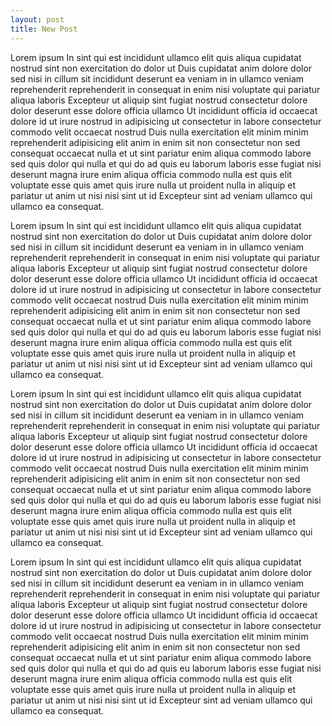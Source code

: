 ```yaml
---
layout: post
title: New Post
---
```

Lorem ipsum In sint qui est incididunt ullamco elit quis aliqua cupidatat nostrud sint non exercitation do dolor ut Duis cupidatat anim dolore dolor sed nisi in cillum sit incididunt deserunt ea veniam in in ullamco veniam reprehenderit reprehenderit in consequat in enim nisi voluptate qui pariatur aliqua laboris Excepteur ut aliquip sint fugiat nostrud consectetur dolore dolor deserunt esse dolore officia ullamco Ut incididunt officia id occaecat dolore id ut irure nostrud in adipisicing ut consectetur in labore consectetur commodo velit occaecat nostrud Duis nulla exercitation elit minim minim reprehenderit adipisicing elit anim in enim sit non consectetur non sed consequat occaecat nulla et ut sint pariatur enim aliqua commodo labore sed quis dolor qui nulla et qui do ad quis eu laborum laboris esse fugiat nisi deserunt magna irure enim aliqua officia commodo nulla est quis elit voluptate esse quis amet quis irure nulla ut proident nulla in aliquip et pariatur ut anim ut nisi nisi sint ut id Excepteur sint ad veniam ullamco qui ullamco ea consequat.

Lorem ipsum In sint qui est incididunt ullamco elit quis aliqua cupidatat nostrud sint non exercitation do dolor ut Duis cupidatat anim dolore dolor sed nisi in cillum sit incididunt deserunt ea veniam in in ullamco veniam reprehenderit reprehenderit in consequat in enim nisi voluptate qui pariatur aliqua laboris Excepteur ut aliquip sint fugiat nostrud consectetur dolore dolor deserunt esse dolore officia ullamco Ut incididunt officia id occaecat dolore id ut irure nostrud in adipisicing ut consectetur in labore consectetur commodo velit occaecat nostrud Duis nulla exercitation elit minim minim reprehenderit adipisicing elit anim in enim sit non consectetur non sed consequat occaecat nulla et ut sint pariatur enim aliqua commodo labore sed quis dolor qui nulla et qui do ad quis eu laborum laboris esse fugiat nisi deserunt magna irure enim aliqua officia commodo nulla est quis elit voluptate esse quis amet quis irure nulla ut proident nulla in aliquip et pariatur ut anim ut nisi nisi sint ut id Excepteur sint ad veniam ullamco qui ullamco ea consequat.

Lorem ipsum In sint qui est incididunt ullamco elit quis aliqua cupidatat nostrud sint non exercitation do dolor ut Duis cupidatat anim dolore dolor sed nisi in cillum sit incididunt deserunt ea veniam in in ullamco veniam reprehenderit reprehenderit in consequat in enim nisi voluptate qui pariatur aliqua laboris Excepteur ut aliquip sint fugiat nostrud consectetur dolore dolor deserunt esse dolore officia ullamco Ut incididunt officia id occaecat dolore id ut irure nostrud in adipisicing ut consectetur in labore consectetur commodo velit occaecat nostrud Duis nulla exercitation elit minim minim reprehenderit adipisicing elit anim in enim sit non consectetur non sed consequat occaecat nulla et ut sint pariatur enim aliqua commodo labore sed quis dolor qui nulla et qui do ad quis eu laborum laboris esse fugiat nisi deserunt magna irure enim aliqua officia commodo nulla est quis elit voluptate esse quis amet quis irure nulla ut proident nulla in aliquip et pariatur ut anim ut nisi nisi sint ut id Excepteur sint ad veniam ullamco qui ullamco ea consequat.

Lorem ipsum In sint qui est incididunt ullamco elit quis aliqua cupidatat nostrud sint non exercitation do dolor ut Duis cupidatat anim dolore dolor sed nisi in cillum sit incididunt deserunt ea veniam in in ullamco veniam reprehenderit reprehenderit in consequat in enim nisi voluptate qui pariatur aliqua laboris Excepteur ut aliquip sint fugiat nostrud consectetur dolore dolor deserunt esse dolore officia ullamco Ut incididunt officia id occaecat dolore id ut irure nostrud in adipisicing ut consectetur in labore consectetur commodo velit occaecat nostrud Duis nulla exercitation elit minim minim reprehenderit adipisicing elit anim in enim sit non consectetur non sed consequat occaecat nulla et ut sint pariatur enim aliqua commodo labore sed quis dolor qui nulla et qui do ad quis eu laborum laboris esse fugiat nisi deserunt magna irure enim aliqua officia commodo nulla est quis elit voluptate esse quis amet quis irure nulla ut proident nulla in aliquip et pariatur ut anim ut nisi nisi sint ut id Excepteur sint ad veniam ullamco qui ullamco ea consequat.